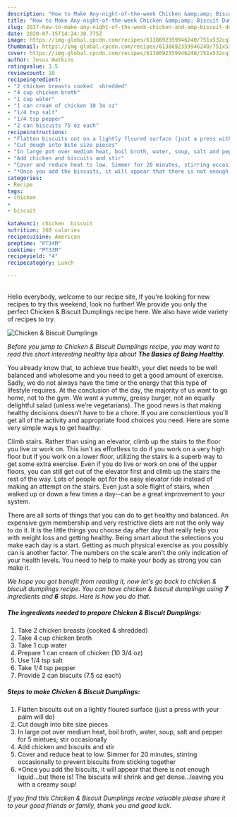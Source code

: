 ```yaml
---
description: "How to Make Any-night-of-the-week Chicken &amp;amp; Biscuit Dumplings"
title: "How to Make Any-night-of-the-week Chicken &amp;amp; Biscuit Dumplings"
slug: 2037-how-to-make-any-night-of-the-week-chicken-and-amp-biscuit-dumplings
date: 2020-07-15T14:24:38.775Z
image: https://img-global.cpcdn.com/recipes/6138692359946240/751x532cq70/chicken-biscuit-dumplings-recipe-main-photo.jpg
thumbnail: https://img-global.cpcdn.com/recipes/6138692359946240/751x532cq70/chicken-biscuit-dumplings-recipe-main-photo.jpg
cover: https://img-global.cpcdn.com/recipes/6138692359946240/751x532cq70/chicken-biscuit-dumplings-recipe-main-photo.jpg
author: Jesus Watkins
ratingvalue: 3.5
reviewcount: 10
recipeingredient:
- "2 chicken breasts cooked  shredded"
- "4 cup chicken broth"
- "1 cup water"
- "1 can cream of chicken 10 34 oz"
- "1/4 tsp salt"
- "1/4 tsp pepper"
- "2 can biscuits 75 oz each"
recipeinstructions:
- "Flatten biscuits out on a lightly floured surface (just a press with your palm will do)"
- "Cut dough into bite size pieces"
- "In large pot over medium heat, boil broth, water, soup, salt and pepper for 5 mintues; stir occasionally"
- "Add chicken and biscuits and stir"
- "Cover and reduce heat to low. Simmer for 20 minutes, stirring occasionally to prevent biscuits from sticking together"
- "*Once you add the biscuits, it will appear that there is not enough liquid...but there is! The biscuits will shrink and get dense...leaving you with a creamy soup!"
categories:
- Recipe
tags:
- chicken
- 
- biscuit

katakunci: chicken  biscuit 
nutrition: 160 calories
recipecuisine: American
preptime: "PT34M"
cooktime: "PT33M"
recipeyield: "4"
recipecategory: Lunch

---
```

<br>
Hello everybody, welcome to our recipe site, If you're looking for new recipes to try this weekend, look no further! We provide you only the perfect Chicken &amp; Biscuit Dumplings recipe here. We also have wide variety of recipes to try.
<br>


![Chicken &amp; Biscuit Dumplings](https://img-global.cpcdn.com/recipes/6138692359946240/751x532cq70/chicken-biscuit-dumplings-recipe-main-photo.jpg)

<i>Before you jump to Chicken &amp; Biscuit Dumplings recipe, you may want to read this short interesting healthy tips about <strong>The Basics of Being Healthy</strong>.</i>

You already know that, to achieve true health, your diet needs to be well balanced and wholesome and you need to get a good amount of exercise. Sadly, we do not always have the time or the energy that this type of lifestyle requires. At the conclusion of the day, the majority of us want to go home, not to the gym. We want a yummy, greasy burger, not an equally delightful salad (unless we’re vegetarians). The good news is that making healthy decisions doesn’t have to be a chore. If you are conscientious you'll get all of the activity and appropriate food choices you need. Here are some very simple ways to get healthy.

Climb stairs. Rather than using an elevator, climb up the stairs to the floor you live or work on. This isn't as effortless to do if you work on a very high floor but if you work on a lower floor, utilizing the stairs is a superb way to get some extra exercise. Even if you do live or work on one of the upper floors, you can still get out of the elevator first and climb up the stairs the rest of the way. Lots of people opt for the easy elevator ride instead of making an attempt on the stairs. Even just a sole flight of stairs, when walked up or down a few times a day--can be a great improvement to your system. 

There are all sorts of things that you can do to get healthy and balanced. An expensive gym membership and very restrictive diets are not the only way to do it. It is the little things you choose day after day that really help you with weight loss and getting healthy. Being smart about the selections you make each day is a start. Getting as much physical exercise as you possibly can is another factor. The numbers on the scale aren't the only indication of your health levels. You need to help to make your body as strong you can make it. 


<i>We hope you got benefit from reading it, now let's go back to chicken &amp; biscuit dumplings recipe. You can have chicken &amp; biscuit dumplings using <strong>7</strong> ingredients and <strong>6</strong> steps. Here is how you do that.
</i>

##### The ingredients needed to prepare Chicken &amp; Biscuit Dumplings:

1. Take 2 chicken breasts (cooked &amp; shredded)
1. Take 4 cup chicken broth
1. Take 1 cup water
1. Prepare 1 can cream of chicken (10 3/4 oz)
1. Use 1/4 tsp salt
1. Take 1/4 tsp pepper
1. Provide 2 can biscuits (7.5 oz each)


##### Steps to make Chicken &amp; Biscuit Dumplings:

1. Flatten biscuits out on a lightly floured surface (just a press with your palm will do)
1. Cut dough into bite size pieces
1. In large pot over medium heat, boil broth, water, soup, salt and pepper for 5 mintues; stir occasionally
1. Add chicken and biscuits and stir
1. Cover and reduce heat to low. Simmer for 20 minutes, stirring occasionally to prevent biscuits from sticking together
1. *Once you add the biscuits, it will appear that there is not enough liquid...but there is! The biscuits will shrink and get dense...leaving you with a creamy soup!


<i>If you find this Chicken &amp; Biscuit Dumplings recipe valuable please share it to your good friends or family, thank you and good luck.</i>
